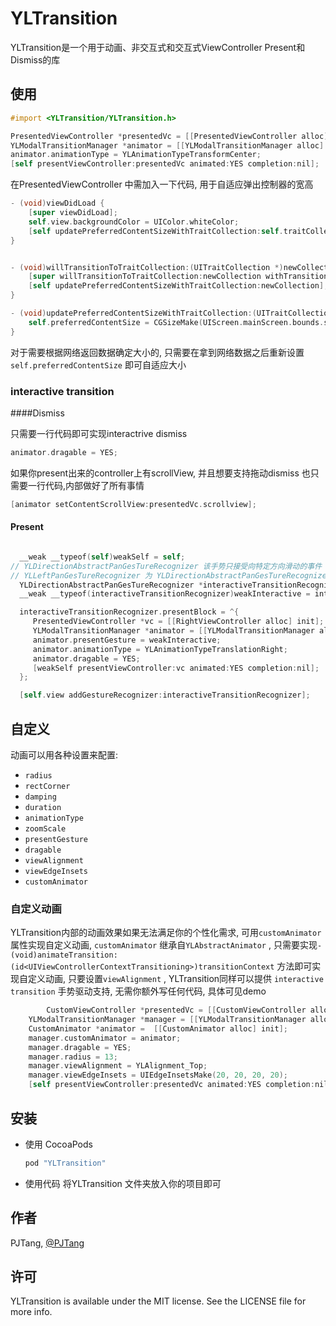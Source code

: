 # YLTransition

YLTransition是一个用于动画、非交互式和交互式ViewController Present和Dismiss的库

## 使用

```objective-c
#import <YLTransition/YLTransition.h>

PresentedViewController *presentedVc = [[PresentedViewController alloc] init];
YLModalTransitionManager *animator = [[YLModalTransitionManager alloc] initWithPresentedViewController:presentedVc presentingViewController:self];
animator.animationType = YLAnimationTypeTransformCenter;
[self presentViewController:presentedVc animated:YES completion:nil];
```

在PresentedViewController 中需加入一下代码, 用于自适应弹出控制器的宽高

```objective-c
- (void)viewDidLoad {
    [super viewDidLoad];
    self.view.backgroundColor = UIColor.whiteColor;
    [self updatePreferredContentSizeWithTraitCollection:self.traitCollection];
}


- (void)willTransitionToTraitCollection:(UITraitCollection *)newCollection withTransitionCoordinator:(id<UIViewControllerTransitionCoordinator>)coordinator {
    [super willTransitionToTraitCollection:newCollection withTransitionCoordinator:coordinator];
    [self updatePreferredContentSizeWithTraitCollection:newCollection];
}

- (void)updatePreferredContentSizeWithTraitCollection:(UITraitCollection *)traitCollection {
    self.preferredContentSize = CGSizeMake(UIScreen.mainScreen.bounds.size.width, UIScreen.mainScreen.bounds.size.height);
}
```

对于需要根据网络返回数据确定大小的, 只需要在拿到网络数据之后重新设置`self.preferredContentSize` 即可自适应大小

### interactive transition

####Dismiss

只需要一行代码即可实现interactrive dismiss

```objective-c
animator.dragable = YES;
```

如果你present出来的controller上有scrollView, 并且想要支持拖动dismiss 也只需要一行代码,内部做好了所有事情
```objective-c
[animator setContentScrollView:presentedVc.scrollview];
```

#### Present

```objective-c

  __weak __typeof(self)weakSelf = self;
// YLDirectionAbstractPanGesTureRecognizer 该手势只接受向特定方向滑动的事件 
// YLLeftPanGesTureRecognizer 为 YLDirectionAbstractPanGesTureRecognizer 子类 只接受向左滑动的事件
  YLDirectionAbstractPanGesTureRecognizer *interactiveTransitionRecognizer = [[YLLeftPanGesTureRecognizer alloc] init];
  __weak __typeof(interactiveTransitionRecognizer)weakInteractive = interactiveTransitionRecognizer;

  interactiveTransitionRecognizer.presentBlock = ^{
     PresentedViewController *vc = [[RightViewController alloc] init];
     YLModalTransitionManager *animator = [[YLModalTransitionManager alloc] initWithPresentedViewController:vc presentingViewController:weakSelf];
     animator.presentGesture = weakInteractive;
     animator.animationType = YLAnimationTypeTranslationRight;
     animator.dragable = YES;
     [weakSelf presentViewController:vc animated:YES completion:nil];
  };

  [self.view addGestureRecognizer:interactiveTransitionRecognizer];
```

## 自定义

动画可以用各种设置来配置:

- `radius`  
- `rectCorner` 
- `damping`
- `duration`
- `animationType`
- `zoomScale`
- `presentGesture`
- `dragable`
- `viewAlignment`
- `viewEdgeInsets`
- `customAnimator`

### 自定义动画

YLTransition内部的动画效果如果无法满足你的个性化需求, 可用`customAnimator`属性实现自定义动画, `customAnimator` 继承自`YLAbstractAnimator` , 只需要实现`- (void)animateTransition:(id<UIViewControllerContextTransitioning>)transitionContext` 方法即可实现自定义动画, 只要设置`viewAlignment` , YLTransition同样可以提供 `interactive transition` 手势驱动支持, 无需你额外写任何代码, 具体可见demo

```objective-c
		CustomViewController *presentedVc = [[CustomViewController alloc] init];
    YLModalTransitionManager *manager = [[YLModalTransitionManager alloc] 	  initWithPresentedViewController:presentedVc presentingViewController:self];
    CustomAnimator *animator =  [[CustomAnimator alloc] init];
    manager.customAnimator = animator;
    manager.dragable = YES;
    manager.radius = 13;
    manager.viewAlignment = YLAlignment_Top;
    manager.viewEdgeInsets = UIEdgeInsetsMake(20, 20, 20, 20);
    [self presentViewController:presentedVc animated:YES completion:nil];
```

## 安装

- 使用 CocoaPods
  
    ```ruby
    pod "YLTransition"
    ```
    
- 使用代码
 将YLTransition 文件夹放入你的项目即可

## 作者

PJTang, [@PJTang](673795524@qq.com)


## 许可

YLTransition is available under the MIT license. See the LICENSE file for more info.

